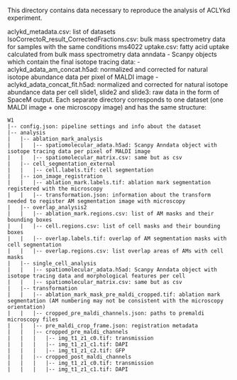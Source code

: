 This directory contains data necessary to reproduce the analysis of ACLYkd experiment.

aclykd_metadata.csv: list of datasets
IsoCorrectoR_result_CorrectedFractions.csv: bulk mass spectrometry data for samples with the same conditions
ms4022 uptake.csv: fatty acid uptake calculated from bulk mass spectrometry data
anndata - Scanpy objects which contain the final isotope tracing data:
    - aclykd_adata_am_concat.h5ad: normalized and corrected for natural isotope abundance data per pixel of MALDI image
    - aclykd_adata_concat_fit.h5ad: normalized and corrected for natural isotope abundance data per cell
slide1, slide2 and slide3: raw data in the form of SpaceM output. Each separate directory corresponds to one dataset (one MALDI image + one microscopy image) and has the same structure:

    W1
    |-- config.json: pipeline settings and info about the dataset
    |-- analysis
    |   |-- ablation_mark_analysis
    |   |   |-- spatiomolecular_adata.h5ad: Scanpy Anndata object with isotope tracing data per pixel of MALDI image
    |   |   |-- spatiomolecular_matrix.csv: same but as csv
    |   |-- cell_segmentation_external
    |   |   |-- cell.labels.tif: cell segmentation
    |   |-- ion_image_registration
    |   |   |-- ablation_mark.labels.tif: ablation mark segmentation registered with the microscopy
    |   |   |-- transformation.json: information about the transform needed to register AM segmentation image with microscopy
    |   |-- overlap_analysis2
    |   |   |-- ablation_mark.regions.csv: list of AM masks and their bounding boxes
    |   |   |-- cell.regions.csv: list of cell masks and their bounding boxes
    |   |   |-- overlap.labels.tif: overlap of AM segmentation masks with cell segmentation
    |   |   |-- overlap.regions.csv: list overlap areas of AMs with cell masks
    |   |-- single_cell_analysis
    |   |   |-- spatiomolecular_adata.h5ad: Scanpy Anndata object with isotope tracing data and morphological features per cell
    |   |   |-- spatiomolecular_matrix.csv: same but as csv
    |   |-- transformation
    |   |   |-- ablation_mark_mask_pre_maldi_cropped.tif: ablation mark segmentation (AM numbering may not be consistent with the microscopy orientation)
    |   |   |-- cropped_pre_maldi_channels.json: paths to premaldi microscopy files
    |   |   |-- pre_maldi_crop_frame.json: registration metadata
    |   |   |-- cropped_pre_maldi_channels
    |   |   |   |-- img_t1_z1_c0.tif: transmission
    |   |   |   |-- img_t1_z1_c1.tif: DAPI
    |   |   |   |-- img_t1_z1_c2.tif: GFP
    |   |   |-- cropped_post_maldi_channels
    |   |   |   |-- img_t1_z1_c0.tif: transmission
    |   |   |   |-- img_t1_z1_c1.tif: DAPI
